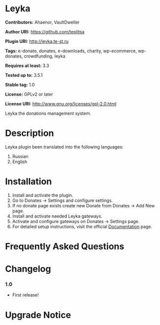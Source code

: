 # Leyka #
**Contributors:** Ahaenor, VaultDweller

**Author URI:** https://github.com/teplitsa

**Plugin URI:** http://leyka.te-st.ru

**Tags:** e-donate, donates, e-downloads, charity, wp-ecommerce, wp-donates, crowdfunding, leyka

**Requires at least:** 3.3

**Tested up to:** 3.5.1

**Stable tag:** 1.0

**License:** GPLv2 or later

**License URI:** http://www.gnu.org/licenses/gpl-2.0.html

Leyka the donations management system.

# Description #
Leyka plugin been translated into the following languages:

1. Russian
2. English

# Installation #
1. Install and activate the plugin.
2. Go to Donates -> Settings and configure settings.
3. If no donate page exists create new Donate from Donates -> Add New page.
4. Install and activate needed Leyka gateways.
5. Activate and configure gateways on Donates -> Settings page.
6. For detailed setup instructions, visit the official [Documentation](http://leyka.te-st.ru) page.

# Frequently Asked Questions #

# Changelog #
### 1.0 ###
* First release!

# Upgrade Notice #
